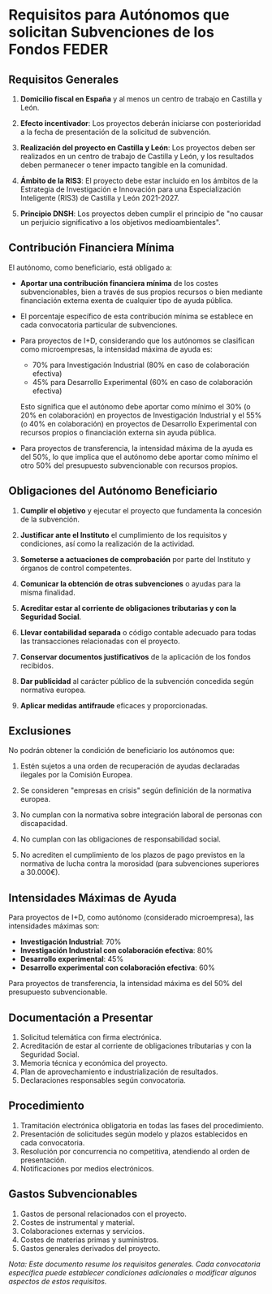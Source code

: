 # Requisitos para Autónomos que solicitan Subvenciones de los Fondos FEDER

## Requisitos Generales

1. **Domicilio fiscal en España** y al menos un centro de trabajo en Castilla y León.

2. **Efecto incentivador**: Los proyectos deberán iniciarse con posterioridad a la fecha de presentación de la solicitud de subvención.

3. **Realización del proyecto en Castilla y León**: Los proyectos deben ser realizados en un centro de trabajo de Castilla y León, y los resultados deben permanecer o tener impacto tangible en la comunidad.

4. **Ámbito de la RIS3**: El proyecto debe estar incluido en los ámbitos de la Estrategia de Investigación e Innovación para una Especialización Inteligente (RIS3) de Castilla y León 2021-2027.

5. **Principio DNSH**: Los proyectos deben cumplir el principio de "no causar un perjuicio significativo a los objetivos medioambientales".

## Contribución Financiera Mínima

El autónomo, como beneficiario, está obligado a:

- **Aportar una contribución financiera mínima** de los costes subvencionables, bien a través de sus propios recursos o bien mediante financiación externa exenta de cualquier tipo de ayuda pública.

- El porcentaje específico de esta contribución mínima se establece en cada convocatoria particular de subvenciones.

- Para proyectos de I+D, considerando que los autónomos se clasifican como microempresas, la intensidad máxima de ayuda es:
  - 70% para Investigación Industrial (80% en caso de colaboración efectiva)
  - 45% para Desarrollo Experimental (60% en caso de colaboración efectiva)
  
  Esto significa que el autónomo debe aportar como mínimo el 30% (o 20% en colaboración) en proyectos de Investigación Industrial y el 55% (o 40% en colaboración) en proyectos de Desarrollo Experimental con recursos propios o financiación externa sin ayuda pública.

- Para proyectos de transferencia, la intensidad máxima de la ayuda es del 50%, lo que implica que el autónomo debe aportar como mínimo el otro 50% del presupuesto subvencionable con recursos propios.

## Obligaciones del Autónomo Beneficiario

1. **Cumplir el objetivo** y ejecutar el proyecto que fundamenta la concesión de la subvención.

2. **Justificar ante el Instituto** el cumplimiento de los requisitos y condiciones, así como la realización de la actividad.

3. **Someterse a actuaciones de comprobación** por parte del Instituto y órganos de control competentes.

4. **Comunicar la obtención de otras subvenciones** o ayudas para la misma finalidad.

5. **Acreditar estar al corriente de obligaciones tributarias y con la Seguridad Social**.

6. **Llevar contabilidad separada** o código contable adecuado para todas las transacciones relacionadas con el proyecto.

7. **Conservar documentos justificativos** de la aplicación de los fondos recibidos.

8. **Dar publicidad** al carácter público de la subvención concedida según normativa europea.

9. **Aplicar medidas antifraude** eficaces y proporcionadas.

## Exclusiones

No podrán obtener la condición de beneficiario los autónomos que:

1. Estén sujetos a una orden de recuperación de ayudas declaradas ilegales por la Comisión Europea.

2. Se consideren "empresas en crisis" según definición de la normativa europea.

3. No cumplan con la normativa sobre integración laboral de personas con discapacidad.

4. No cumplan con las obligaciones de responsabilidad social.

5. No acrediten el cumplimiento de los plazos de pago previstos en la normativa de lucha contra la morosidad (para subvenciones superiores a 30.000€).

## Intensidades Máximas de Ayuda

Para proyectos de I+D, como autónomo (considerado microempresa), las intensidades máximas son:

- **Investigación Industrial**: 70%
- **Investigación Industrial con colaboración efectiva**: 80%
- **Desarrollo experimental**: 45%
- **Desarrollo experimental con colaboración efectiva**: 60%

Para proyectos de transferencia, la intensidad máxima es del 50% del presupuesto subvencionable.

## Documentación a Presentar

1. Solicitud telemática con firma electrónica.
2. Acreditación de estar al corriente de obligaciones tributarias y con la Seguridad Social.
3. Memoria técnica y económica del proyecto.
4. Plan de aprovechamiento e industrialización de resultados.
5. Declaraciones responsables según convocatoria.

## Procedimiento

1. Tramitación electrónica obligatoria en todas las fases del procedimiento.
2. Presentación de solicitudes según modelo y plazos establecidos en cada convocatoria.
3. Resolución por concurrencia no competitiva, atendiendo al orden de presentación.
4. Notificaciones por medios electrónicos.

## Gastos Subvencionables

1. Gastos de personal relacionados con el proyecto.
2. Costes de instrumental y material.
3. Colaboraciones externas y servicios.
4. Costes de materias primas y suministros.
5. Gastos generales derivados del proyecto.

*Nota: Este documento resume los requisitos generales. Cada convocatoria específica puede establecer condiciones adicionales o modificar algunos aspectos de estos requisitos.* 